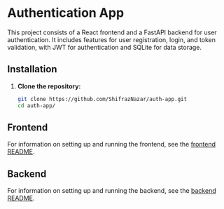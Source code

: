 # Authentication App

This project consists of a React frontend and a FastAPI backend for user authentication. It includes features for user registration, login, and token validation, with JWT for authentication and SQLite for data storage.

## Installation

1. **Clone the repository:**

    ```bash
    git clone https://github.com/ShifrazNazar/auth-app.git
    cd auth-app/
    ```

## Frontend

For information on setting up and running the frontend, see the [frontend README](frontend/README.md).

## Backend

For information on setting up and running the backend, see the [backend README](backend/README.md).

